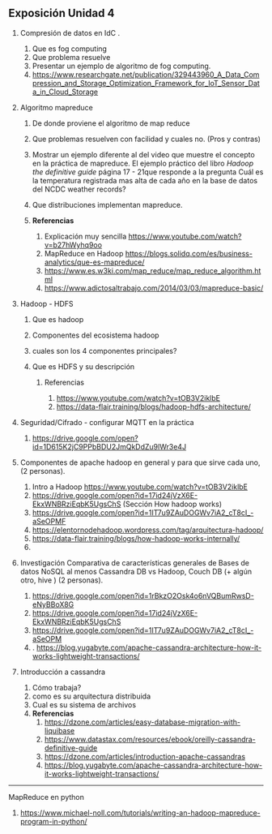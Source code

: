 ## Exposición Unidad 4



1.  Compresión de datos en IdC .

    1.  Que es fog computing
    2.  Que problema resuelve
    3.  Presentar un ejemplo de algoritmo de fog computing. 
    4.  https://www.researchgate.net/publication/329443960_A_Data_Compression_and_Storage_Optimization_Framework_for_IoT_Sensor_Data_in_Cloud_Storage

2.  Algoritmo mapreduce 

    1.  De donde proviene el algoritmo de map reduce

    2.  Que problemas resuelven con facilidad y cuales no. (Pros y contras)

    3.  Mostrar un ejemplo diferente al del video que muestre el concepto en la práctica de mapreduce. El ejemplo práctico del libro *Hadoop the definitive guide* página 17 - 21que responde a la pregunta Cuál es la temperatura registrada mas alta de cada año en la base de datos del NCDC weather records?

    4.  Que distribuciones implementan mapreduce.

    5.  **Referencias**

        1.  Explicación muy sencilla https://www.youtube.com/watch?v=b27hWyhq9oo
        2.  MapReduce en Hadoop https://blogs.solidq.com/es/business-analytics/que-es-mapreduce/
        3.  https://www.es.w3ki.com/map_reduce/map_reduce_algorithm.html
        4.  https://www.adictosaltrabajo.com/2014/03/03/mapreduce-basic/

        

3.  Hadoop - HDFS

    1.  Que es hadoop

    2.  Componentes del ecosistema hadoop

    3.  cuales son los 4 componentes principales?

    4.  Que es HDFS y su descripción

        1.  Referencias

            1.  https://www.youtube.com/watch?v=tOB3V2iklbE 
            2.  https://data-flair.training/blogs/hadoop-hdfs-architecture/

            

4.  Seguridad/Cifrado - configurar MQTT en la práctica 

    1.  https://drive.google.com/open?id=1D615K2jC9PPbBDU2JmQkDdZu9lWr3e4J

5.  Componentes de apache hadoop en general y para que sirve cada uno, (2 personas). 

    1.  Intro a Hadoop https://www.youtube.com/watch?v=tOB3V2iklbE
    2.  https://drive.google.com/open?id=17id24jVzX6E-EkxWNBRziEqbK5UgsChS (Sección How hadoop works)
    3.  https://drive.google.com/open?id=1IT7u9ZAuDOGWv7iA2_cT8cI_-aSeOPMF
    4.   https://elentornodehadoop.wordpress.com/tag/arquitectura-hadoop/
    5.   https://data-flair.training/blogs/how-hadoop-works-internally/ 
    6.  

6.  Investigación Comparativa de características generales de Bases de datos NoSQL al menos Cassandra DB vs Hadoop, Couch DB (+ algún otro, hive ) (2 personas). 

    1.  https://drive.google.com/open?id=1rBkzO2Osk4o6nVQBumRwsD-eNyBBoX8G
    2.  https://drive.google.com/open?id=17id24jVzX6E-EkxWNBRziEqbK5UgsChS
    3.  https://drive.google.com/open?id=1IT7u9ZAuDOGWv7iA2_cT8cI_-aSeOPM
    4.  . https://blog.yugabyte.com/apache-cassandra-architecture-how-it-works-lightweight-transactions/





7.  Introducción a cassandra 
    1.  Cómo trabaja?
    2.  como es su arquitectura distribuida 
    3.  Cual es su sistema de archivos
    4.  **Referencias**
        1.  https://dzone.com/articles/easy-database-migration-with-liquibase 
        2.  https://www.datastax.com/resources/ebook/oreilly-cassandra-definitive-guide
        3.  https://dzone.com/articles/introduction-apache-cassandras
        4.  https://blog.yugabyte.com/apache-cassandra-architecture-how-it-works-lightweight-transactions/





-------

MapReduce en python 

1.  https://www.michael-noll.com/tutorials/writing-an-hadoop-mapreduce-program-in-python/